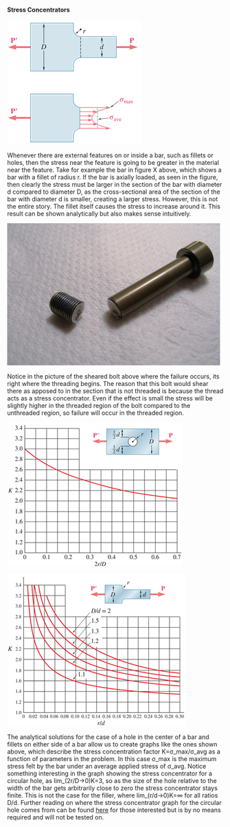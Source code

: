 #### Stress Concentrators

![](./SC1.png)

Whenever there are external features on or inside a bar, such as fillets or holes, then the stress near the feature is going to be greater in the material near the feature. Take for example the bar in figure X above, which shows a bar with a fillet of radius r. If the bar is axially loaded, as seen in the figure, then clearly the stress must be larger in the section of the bar with diameter d compared to diameter D, as the cross-sectional area of the section of the bar with diameter d is smaller, creating a larger stress. However, this is not the entire story. The fillet itself causes the stress to increase around it. This result can be shown analytically but also makes sense intuitively. 

![](./SC2.png)

Notice in the picture of the sheared bolt above where the failure occurs, its right where the threading begins. The reason that this bolt would shear there as apposed to in the section that is not threaded is because the thread acts as a stress concentrator. Even if the effect is small the stress will be slightly higher in the threaded region of the bolt compared to the unthreaded region, so failure will occur in the threaded region. 

![](./SC3.png)

![](./SC4.png)

The analytical solutions for the case of a hole in the center of a bar and fillets on either side of a bar allow us to create graphs like the ones shown above, which describe the stress concentration factor K=σ_max/σ_avg  as a function of parameters in the problem. In this case σ_max is the maximum stress felt by the bar under an average applied stress of σ_avg. Notice something interesting in the graph showing the stress concentrator for a circular hole, as lim_(2r/D→0)⁡K=3, so as the size of the hole relative to the width of the bar gets arbitrarily close to zero the stress concentrator stays finite. This is not the case for the filler, where lim_(r/d→0)⁡K=∞ for all ratios D/d. Further reading on where the stress concentrator graph for the circular hole comes from can be found [here](https://www.fracturemechanics.org/hole.html) for those interested but is by no means required and will not be tested on. 